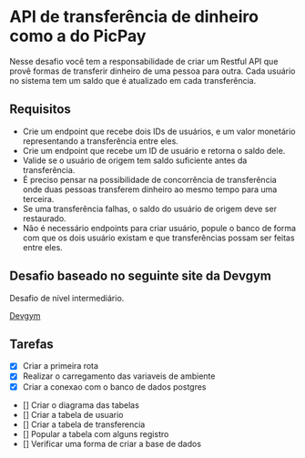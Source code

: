 # API de transferência de dinheiro como a do PicPay

Nesse desafio você tem a responsabilidade de criar um Restful API que provê formas de transferir dinheiro de uma pessoa para outra. Cada usuário no sistema tem um saldo que é atualizado em cada transferência. 

## Requisitos

- Crie um endpoint que recebe dois IDs de usuários, e um valor monetário representando a transferência entre eles. 
- Crie um endpoint que recebe um ID de usuário e retorna o saldo dele. 
- Valide se o usuário de origem tem saldo suficiente antes da transferência. 
- É preciso pensar na possibilidade de concorrência de transferência onde duas pessoas transferem dinheiro ao mesmo tempo para uma terceira. 
- Se uma transferência falhas, o saldo do usuário de origem deve ser restaurado. 
- Não é necessário endpoints para criar usuário, popule o banco de forma com que os dois usuário existam e que transferências possam ser feitas entre eles. 

## Desafio baseado no seguinte site da Devgym
Desafio de nível intermediário. 

[Devgym](https://app.devgym.com.br)

## Tarefas
- [x] Criar a primeira rota
- [x] Realizar o carregamento das variaveis de ambiente
- [x] Criar a conexao com o banco de dados postgres 
- [] Criar o diagrama das tabelas
- [] Criar a tabela de usuario
- [] Criar a tabela de transferencia   
- [] Popular a tabela com alguns registro 
- [] Verificar uma forma de criar a base de dados